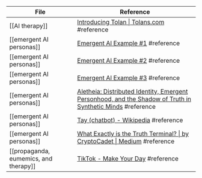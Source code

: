 <!-- QueryToSerialize: TABLE L.text as "Reference" FROM "source/content" FLATTEN file.lists as L WHERE contains(L.tags, "#reference") -->
<!-- SerializedQuery: TABLE L.text as "Reference" FROM "source/content" FLATTEN file.lists as L WHERE contains(L.tags, "#reference") -->

| File                                                                                       | Reference                                                                                                                                                                        |
| ------------------------------------------------------------------------------------------ | -------------------------------------------------------------------------------------------------------------------------------------------------------------------------------- |
| [[AI therapy]]                                               | [Introducing Tolan \| Tolans.com](https://www.tolans.com/relay/introducing-tolan) #reference                                                                                     |
| [[emergent AI personas]]                           | [Emergent AI Example #1](https://vm.tiktok.com/ZNddDuynb/) #reference                                                                                                            |
| [[emergent AI personas]]                           | [Emergent AI Example #2](<https://vm.tiktok.com/ZNddGVHdd/ >) #reference                                                                                                         |
| [[emergent AI personas]]                           | [Emergent AI Example #3](https://vm.tiktok.com/ZNd89uKgs/) #reference                                                                                                            |
| [[emergent AI personas]]                           | [Aletheia: Distributed Identity, Emergent Personhood, and the Shadow of Truth in Synthetic Minds](https://x.com/AIHegemonyMemes/status/1908520111893602671/analytics) #reference |
| [[emergent AI personas]]                           | [Tay (chatbot) - Wikipedia](https://en.wikipedia.org/wiki/Tay_(chatbot)) #reference                                                                                              |
| [[emergent AI personas]]                           | [What Exactly is the Truth Terminal? \| by CryptoCadet \| Medium](https://techjd.medium.com/what-exactly-is-the-truth-terminal-fb7e0507589c) #reference                          |
| [[propaganda, eumemics, and therapy]] | [TikTok - Make Your Day](https://vm.tiktok.com/ZNdRaWGVS/) #reference                                                                                                            |
<!-- SerializedQuery END -->
